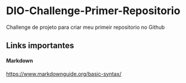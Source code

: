 # DIO-Challenge-Primer-Repositorio
Challenge de projeto para criar meu primeir repositorio no Github

## Links importantes

#### Markdown
https://www.markdownguide.org/basic-syntax/
